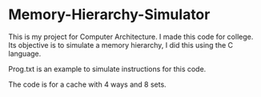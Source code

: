 # Memory-Hierarchy-Simulator
This is my project for Computer Architecture.
I made this code for college.
Its objective is to simulate a memory hierarchy, I did this using the C language.

Prog.txt is an example to simulate instructions for this code.


The code is for a cache with 4 ways and 8 sets.
